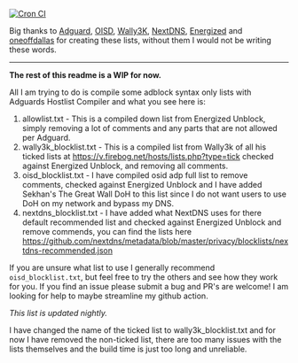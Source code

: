 [![Cron CI](https://github.com/travisboss/Jefe-Lists/actions/workflows/cron.yml/badge.svg?branch=main)](https://github.com/travisboss/Jefe-Lists/actions/workflows/cron.yml)

Big thanks to [Adguard](https://github.com/AdguardTeam/HostlistCompiler), [OISD](https://oisd.nl/), [Wally3K](https://firebog.net/), [NextDNS](https://github.com/nextdns/metadata/blob/master/privacy/blocklists/nextdns-recommended.json), [Energized](https://github.com/EnergizedProtection/unblock) and [oneoffdallas](https://github.com/oneoffdallas/dohservers) for creating these lists, without them I would not be writing these words.

<hr />

**The rest of this readme is a WIP for now.**

All I am trying to do is compile some adblock syntax only lists with Adguards Hostlist Compiler and what you see here is:

1. allowlist.txt - This is a compiled down list from Energized Unblock, simply removing a lot of comments and any parts that are not allowed per Adguard.
2. wally3k_blocklist.txt - This is a compiled list from Wally3k of all his ticked lists at https://v.firebog.net/hosts/lists.php?type=tick checked against Energized Unblock, and removing all comments.
3. oisd_blocklist.txt - I have compiled osid adp full list to remove comments, checked against Energized Unblock and I have added Sekhan's The Great Wall DoH to this list since I do not want users to use DoH on my network and bypass my DNS.
4. nextdns_blocklist.txt - I have added what NextDNS uses for there default recommended list and checked against Energized Unblock and remove commends, you can find the lists here https://github.com/nextdns/metadata/blob/master/privacy/blocklists/nextdns-recommended.json

If you are unsure what list to use I generally recommend `oisd_blocklist.txt`, but feel free to try the others and see how they work for you. If you find an issue please submit a bug and PR's are welcome! I am looking for help to maybe streamline my github action.

_This list is updated nightly._

I have changed the name of the ticked list to wally3k_blocklist.txt and for now I have removed the non-ticked list, there are too many issues with the lists themselves and the build time is just too long and unreliable.
